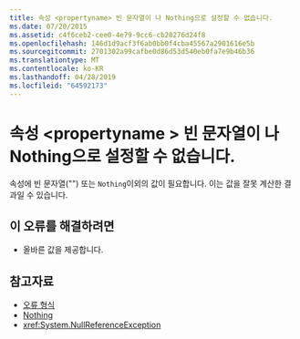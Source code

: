 ```yaml
---
title: 속성 <propertyname> 빈 문자열이 나 Nothing으로 설정할 수 없습니다.
ms.date: 07/20/2015
ms.assetid: c4f6ceb2-cee0-4e79-9cc6-cb20276d24f8
ms.openlocfilehash: 146d1d9acf3f6ab0bb0f4cba45567a2901616e5b
ms.sourcegitcommit: 2701302a99cafbe0d86d53d540eb0fa7e9b46b36
ms.translationtype: MT
ms.contentlocale: ko-KR
ms.lasthandoff: 04/28/2019
ms.locfileid: "64592173"
---
```

# <a name="property-propertyname-cannot-be-set-to-an-empty-string-or-nothing"></a>속성 \<propertyname > 빈 문자열이 나 Nothing으로 설정할 수 없습니다.
속성에 빈 문자열("") 또는 `Nothing`이외의 값이 필요합니다. 이는 값을 잘못 계산한 결과일 수 있습니다.  
  
## <a name="to-correct-this-error"></a>이 오류를 해결하려면  
  
- 올바른 값을 제공합니다.  
  
## <a name="see-also"></a>참고자료

- [오류 형식](../../visual-basic/programming-guide/language-features/error-types.md)
- [Nothing](../../visual-basic/language-reference/nothing.md)
- <xref:System.NullReferenceException>
